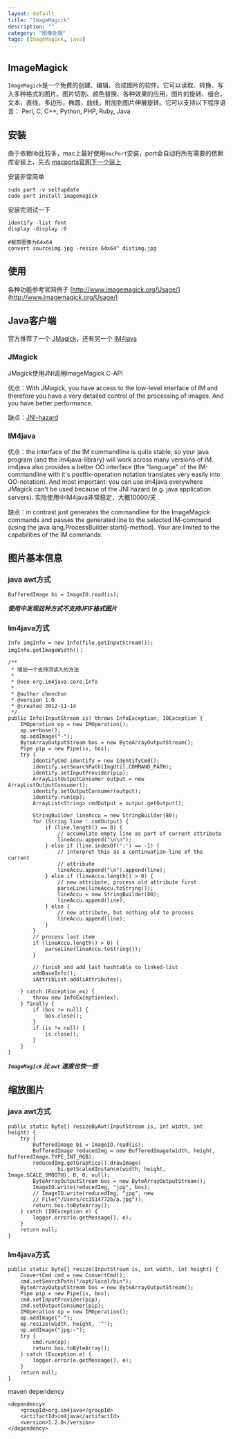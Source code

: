 ```yaml
---
layout: default
title: "ImageMagick"
description: ""
category: "图像处理"
tags: [ImageMagick, java]
---
```


## ImageMagick

`ImageMagick`是一个免费的创建、编辑、合成图片的软件。它可以读取、转换、写入多种格式的图片。图片切割、颜色替换、各种效果的应用，图片的旋转、组合，文本，直线，多边形，椭圆，曲线，附加到图片伸展旋转。它可以支持以下程序语言： Perl, C, C++, Python, PHP, Ruby, Java

## 安装

由于依赖lib比较多，mac上最好使用`macPort`安装，port会自动将所有需要的依赖库安装上，先去 [macports官网下一个装上](http://www.macports.org/)

安装非常简单

	sudo port -v selfupdate
	sudo port install imagemagick


安装完测试一下
	
	identify -list font
	display -display :0
	
	#裁剪图像为64x64
	convert sourceimg.jpg -resize 64x64^ distimg.jpg
	
## 使用

各种功能参考官网例子 [http://www.imagemagick.org/Usage/](http://www.imagemagick.org/Usage/)


## Java客户端

官方推荐了一个 [JMagick](www.jmagick.org)，还有另一个 [IM4java](http://im4java.sourceforge.net/index.html) 

### JMagick

JMagick使用JNI调用ImageMagick C-API

优点：With JMagick, you have access to the low-level interface of IM and therefore you have a very detailed control of the processing of images. And you have better performance.

缺点：[JNI-hazard](http://im4java.sourceforge.net/docs/faq.html)

### IM4java

优点：the interface of the IM commandline is quite stable, so your java program (and the im4java-library) will work across many versions of IM. im4java also provides a better OO interface (the "language" of the IM-commandline with it's postfix-operation notation translates very easily into OO-notation). And most important: you can use im4java everywhere JMagick can't be used because of the JNI hazard (e.g. java application servers).
实际使用中IM4java非常稳定，大概10000/天

缺点：in contrast just generates the commandline for the ImageMagick commands and passes the generated line to the selected IM-command (using the java.lang.ProcessBuilder.start()-method). Your are limited to the capabilities of the IM commands.


## 图片基本信息

### java awt方式

	BufferedImage bi = ImageIO.read(is);

***使用中发现这种方式不支持JFIF格式图片***	

### Im4java方式

	Info imgInfo = new Info(file.getInputStream());
	imgInfo.getImageWidth()；

	/**
	 * 增加一个支持流读入的方法
	 *
     * @see org.im4java.core.Info
     *
     * @author chenchun
     * @version 1.0
     * @created 2012-11-14
     */
	public Info(InputStream is) throws InfoException, IOException {
        IMOperation op = new IMOperation();
        op.verbose();
        op.addImage("-");
        ByteArrayOutputStream bos = new ByteArrayOutputStream();
        Pipe pip = new Pipe(is, bos);
        try {
            IdentifyCmd identify = new IdentifyCmd();
            identify.setSearchPath(ImgUtil.COMMAND_PATH);
            identify.setInputProvider(pip);
            ArrayListOutputConsumer output = new ArrayListOutputConsumer();
            identify.setOutputConsumer(output);
            identify.run(op);
            ArrayList<String> cmdOutput = output.getOutput();

            StringBuilder lineAccu = new StringBuilder(80);
            for (String line : cmdOutput) {
                if (line.length() == 0) {
                    // accumulate empty line as part of current attribute
                    lineAccu.append("\n\n");
                } else if (line.indexOf(':') == -1) {
                    // interpret this as a continuation-line of the current
                    // attribute
                    lineAccu.append("\n").append(line);
                } else if (lineAccu.length() > 0) {
                    // new attribute, process old attribute first
                    parseLine(lineAccu.toString());
                    lineAccu = new StringBuilder(80);
                    lineAccu.append(line);
                } else {
                    // new attribute, but nothing old to process
                    lineAccu.append(line);
                }
            }
            // process last item
            if (lineAccu.length() > 0) {
                parseLine(lineAccu.toString());
            }

            // finish and add last hashtable to linked-list
            addBaseInfo();
            iAttribList.add(iAttributes);

        } catch (Exception ex) {
            throw new InfoException(ex);
        } finally {
            if (bos != null) {
                bos.close();
            }
            if (is != null) {
                is.close();
            }
        }
    }

***`ImageMagick` 比 `awt` 速度也快一些***


## 缩放图片


### java awt方式

	public static byte[] resizeByAwt(InputStream is, int width, int height) {
        try {
            BufferedImage bi = ImageIO.read(is);
            BufferedImage reducedImg = new BufferedImage(width, height, BufferedImage.TYPE_INT_RGB);
            reducedImg.getGraphics().drawImage(
                    bi.getScaledInstance(width, height, Image.SCALE_SMOOTH), 0, 0, null);
            ByteArrayOutputStream bos = new ByteArrayOutputStream();
            ImageIO.write(reducedImg, "jpg", bos);
            // ImageIO.write(reducedImg, "jpg", new
            // File("/Users/cc3514772b/a.jpg"));
            return bos.toByteArray();
        } catch (IOException e) {
            logger.error(e.getMessage(), e);
        }
        return null;
    }
    
    
### Im4java方式

	public static byte[] resize(InputStream is, int width, int height) {
        ConvertCmd cmd = new ConvertCmd();
        cmd.setSearchPath("/opt/local/bin");
        ByteArrayOutputStream bos = new ByteArrayOutputStream();
        Pipe pip = new Pipe(is, bos);
        cmd.setInputProvider(pip);
        cmd.setOutputConsumer(pip);
        IMOperation op = new IMOperation();
        op.addImage("-");
        op.resize(width, height, '^');
        op.addImage("jpg:-");
        try {
            cmd.run(op);
            return bos.toByteArray();
        } catch (Exception e) {
            logger.error(e.getMessage(), e);
        }
        return null;
    }
    
maven dependency

	<dependency>
		<groupId>org.im4java</groupId>
		<artifactId>im4java</artifactId>
		<version>1.2.0</version>
    </dependency>
